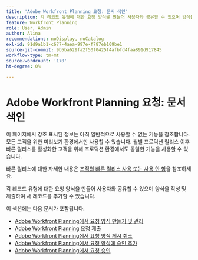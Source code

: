 ```yaml
---
title: 'Adobe Workfront Planning 요청: 문서 색인'
description: 각 레코드 유형에 대한 요청 양식을 만들어 사용자와 공유할 수 있으며 양식을 작성 및 제출하여 새 레코드를 추가할 수 있습니다.
feature: Workfront Planning
role: User, Admin
author: Alina
recommendations: noDisplay, noCatalog
exl-id: 91d9a1b1-c677-4aea-997e-f787eb109be1
source-git-commit: 9b5ba629fa2f50f0425f4afbfd4faa891d917845
workflow-type: tm+mt
source-wordcount: '170'
ht-degree: 0%

---
```


# Adobe Workfront Planning 요청: 문서 색인

<span class="preview">이 페이지에서 강조 표시된 정보는 아직 일반적으로 사용할 수 없는 기능을 참조합니다. 모든 고객을 위한 미리보기 환경에서만 사용할 수 있습니다. 월별 프로덕션 릴리스 이후 빠른 릴리스를 활성화한 고객을 위해 프로덕션 환경에서도 동일한 기능을 사용할 수 있습니다. </span>

<span class="preview">빠른 릴리스에 대한 자세한 내용은 [조직의 빠른 릴리스 사용 또는 사용 안 함](/help/quicksilver/administration-and-setup/set-up-workfront/configure-system-defaults/enable-fast-release-process.md)을 참조하세요. </span>

각 레코드 유형에 대한 요청 양식을 만들어 사용자와 공유할 수 있으며 양식을 작성 및 제출하여 새 레코드를 추가할 수 있습니다.

이 섹션에는 다음 문서가 포함됩니다.

* [Adobe Workfront Planning에서 요청 양식 만들기 및 관리](/help/quicksilver/planning/requests/create-request-form.md)
* [Adobe Workfront Planning 요청 제출](/help/quicksilver/planning/requests/submit-requests.md)
* [Adobe Workfront Planning에서 요청 양식 게시 취소](/help/quicksilver/planning/requests/unpublish-request-form.md)
* <span class="preview">[Adobe Workfront Planning에서 요청 양식에 승인 추가](/help/quicksilver/planning/requests/add-approval-to-request-form.md)</span>
* <span class="preview">[Adobe Workfront Planning에서 요청 승인](/help/quicksilver/planning/requests/approve-request.md)</span>
